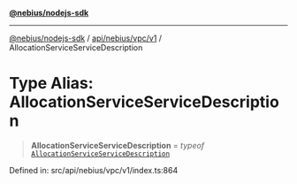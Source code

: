 [**@nebius/nodejs-sdk**](../../../../../README.md)

***

[@nebius/nodejs-sdk](../../../../../README.md) / [api/nebius/vpc/v1](../README.md) / AllocationServiceServiceDescription

# Type Alias: AllocationServiceServiceDescription

> **AllocationServiceServiceDescription** = *typeof* [`AllocationServiceServiceDescription`](../variables/AllocationServiceServiceDescription.md)

Defined in: src/api/nebius/vpc/v1/index.ts:864
